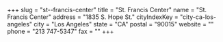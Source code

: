 +++
slug = "st--francis-center"
title = "St. Francis Center"
name = "St. Francis Center"
address = "1835 S. Hope St."
cityIndexKey = "city-ca-los-angeles"
city = "Los Angeles"
state = "CA"
postal = "90015"
website = ""
phone = "213 747-5347"
fax = ""
+++
